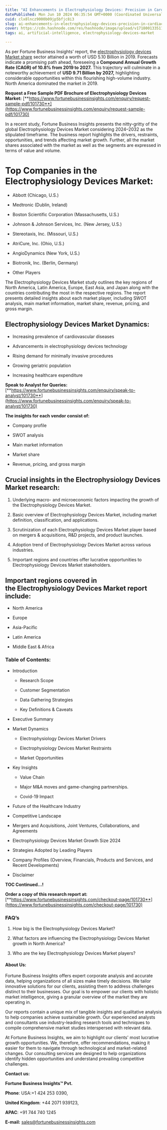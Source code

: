 ```yaml
---
title: "AI Enhancements in Electrophysiology Devices: Precision in Cardiac Care"
datePublished: Mon Jun 10 2024 06:35:54 GMT+0000 (Coordinated Universal Time)
cuid: clx8lncz9000b09jp5bfjc8i3
slug: ai-enhancements-in-electrophysiology-devices-precision-in-cardiac-care
cover: https://cdn.hashnode.com/res/hashnode/image/upload/v1718001335111/af316019-094d-4ca6-bcde-1140c7aec67c.png
tags: ai, artificial-intelligence, electrophysiology-devices-market

---
```


As per Fortune Business Insights’ report, the [electrophysiology devices Market share](https://www.fortunebusinessinsights.com/industry-reports/electrophysiology-devices-market-101730) sector attained a worth of USD 5.10 Billion in 2019. Forecasts indicate a promising path ahead, foreseeing a **Compound Annual Growth Rate (CAGR) of 10.8% from 2019 to 2027.** This trajectory will culminate in a noteworthy achievement of **USD 9.71 Billion by 2027,** highlighting considerable opportunities within this flourishing high-volume industry. North America dominated the market in 2019.

**Request a Free Sample PDF Brochure of Electrophysiology Devices Market:** [**https://www.fortunebusinessinsights.com/enquiry/request-sample-pdf/101730**](https://www.fortunebusinessinsights.com/enquiry/request-sample-pdf/101730)

In a recent study, Fortune Business Insights presents the nitty-gritty of the global Electrophysiology Devices Market considering 2024–2032 as the stipulated timeframe. The business report highlights the drivers, restraints, opportunities, and trends affecting market growth. Further, all the market shares associated with the market as well as the segments are expressed in terms of value and volume.

# **Top Companies in the Electrophysiology Devices Market:**

* Abbott (Chicago, U.S.)
    
* Medtronic (Dublin, Ireland)
    
* Boston Scientific Corporation (Massachusetts, U.S.)
    
* Johnson & Johnson Services, Inc. (New Jersey, U.S.)
    
* Stereotaxis, Inc. (Missouri, U.S.)
    
* AtriCure, Inc. (Ohio, U.S.)
    
* AngioDynamics (New York, U.S.)
    
* Biotronik, Inc. (Berlin, Germany)
    
* Other Players
    

The Electrophysiology Devices Market study outlines the key regions of North America, Latin America, Europe, East Asia, and Japan along with the countries contributing the most in the respective regions. The report presents detailed insights about each market player, including SWOT analysis, main market information, market share, revenue, pricing, and gross margin.

## Electrophysiology Devices Market **Dynamics**:

* Increasing prevalence of cardiovascular diseases
    
* Advancements in electrophysiology devices technology
    
* Rising demand for minimally invasive procedures
    
* Growing geriatric population
    
* Increasing healthcare expenditure
    

**Speak to Analyst for Queries:** [**https://www.fortunebusinessinsights.com/enquiry/speak-to-analyst/101730**](https://www.fortunebusinessinsights.com/enquiry/speak-to-analyst/101730)

**The insights for each vendor consist of:**

* Company profile
    
* SWOT analysis
    
* Main market information
    
* Market share
    
* Revenue, pricing, and gross margin
    

## **Crucial insights in the Electrophysiology Devices Market research:**

1. Underlying macro- and microeconomic factors impacting the growth of the Electrophysiology Devices Market.
    
2. Basic overview of Electrophysiology Devices Market, including market definition, classification, and applications.
    
3. Scrutinization of each Electrophysiology Devices Market player based on mergers & acquisitions, R&D projects, and product launches.
    
4. Adoption trend of Electrophysiology Devices Market across various industries.
    
5. Important regions and countries offer lucrative opportunities to Electrophysiology Devices Market stakeholders.
    

## **Important regions covered in the Electrophysiology Devices Market report include:**

* North America
    
* Europe
    
* Asia-Pacific
    
* Latin America
    
* Middle East & Africa
    

### **Table of Contents:**

* Introduction
    
    * Research Scope
        
    * Customer Segmentation
        
    * Data Gathering Strategies
        
    * Key Definitions & Caveats
        
* Executive Summary
    
* Market Dynamics
    
    * Electrophysiology Devices Market Drivers
        
    * Electrophysiology Devices Market Restraints
        
    * Market Opportunities
        
* Key Insights
    
    * Value Chain
        
    * Major M&A moves and game-changing partnerships.
        
    * Covid-19 Impact
        
* Future of the Healthcare Industry
    
* Competitive Landscape
    
* Mergers and Acquisitions, Joint Ventures, Collaborations, and Agreements
    
* Electrophysiology Devices Market Growth Size 2024
    
* Strategies Adopted by Leading Players
    
* Company Profiles (Overview, Financials, Products and Services, and Recent Developments)
    
* Disclaimer
    

**TOC Continued…!**

**Order a copy of this research report at:** [**https://www.fortunebusinessinsights.com/checkout-page/101730**](https://www.fortunebusinessinsights.com/checkout-page/101730)

### **FAQ’s**

1. How big is the Electrophysiology Devices Market?
    
2. What factors are influencing the Electrophysiology Devices Market growth in North America?
    
3. Who are the key Electrophysiology Devices Market players?
    

#### **About Us:**

Fortune Business Insights offers expert corporate analysis and accurate data, helping organizations of all sizes make timely decisions. We tailor innovative solutions for our clients, assisting them to address challenges distinct to their businesses. Our goal is to empower our clients with holistic market intelligence, giving a granular overview of the market they are operating in.

Our reports contain a unique mix of tangible insights and qualitative analysis to help companies achieve sustainable growth. Our experienced analysts and consultants use industry-leading research tools and techniques to compile comprehensive market studies interspersed with relevant data.

At Fortune Business Insights, we aim to highlight our clients' most lucrative growth opportunities. We, therefore, offer recommendations, making it easier for them to navigate through technological and market-related changes. Our consulting services are designed to help organizations identify hidden opportunities and understand prevailing competitive challenges.

**Contact us:**

**Fortune Business Insights™ Pvt.**

**Phone**: USA:+1 424 253 0390,

**United Kingdom**: +44 2071 939123,

**APAC**: +91 744 740 1245

**E-mail:** [sales@fortunebusinessinsights.com](mailto:sales@fortunebusinessinsights.com)